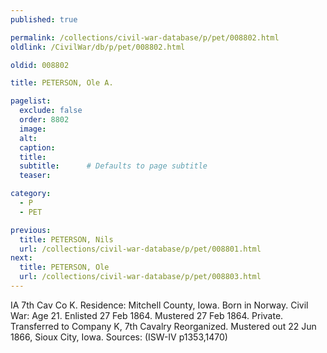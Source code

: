 ```yaml
---
published: true

permalink: /collections/civil-war-database/p/pet/008802.html
oldlink: /CivilWar/db/p/pet/008802.html

oldid: 008802

title: PETERSON, Ole A.

pagelist:
  exclude: false
  order: 8802
  image: 
  alt:
  caption:
  title:
  subtitle:      # Defaults to page subtitle
  teaser:

category: 
  - P 
  - PET

previous:
  title: PETERSON, Nils
  url: /collections/civil-war-database/p/pet/008801.html  
next:
  title: PETERSON, Ole
  url: /collections/civil-war-database/p/pet/008803.html   
---
```

IA 7th Cav Co K. Residence: Mitchell County, Iowa. Born in Norway. Civil War: Age 21. Enlisted 27 Feb 1864. Mustered 27 Feb 1864. Private. Transferred to Company K, 7th Cavalry Reorganized. Mustered out 22 Jun 1866, Sioux City, Iowa. Sources: (ISW-IV p1353,1470)